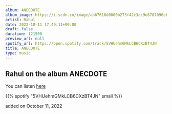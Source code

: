 ```yaml
---
album: ANECDOTE
album_image: https://i.scdn.co/image/ab67616d0000b273f42c3ac9e8787096eb508e2e
artist: Rahul
date: 2022-10-11 17:49:11+00:00
draft: false
duration: 121500
preview_url: null
spotify_url: https://open.spotify.com/track/5VHUehmGMkLCB6CXzBT4JN
title: ANECDOTE
type: music
---
```



## Rahul on the album ANECDOTE

You can listen [here](https://open.spotify.com/track/5VHUehmGMkLCB6CXzBT4JN)

{{% spotify "5VHUehmGMkLCB6CXzBT4JN" small %}}

added on October 11, 2022